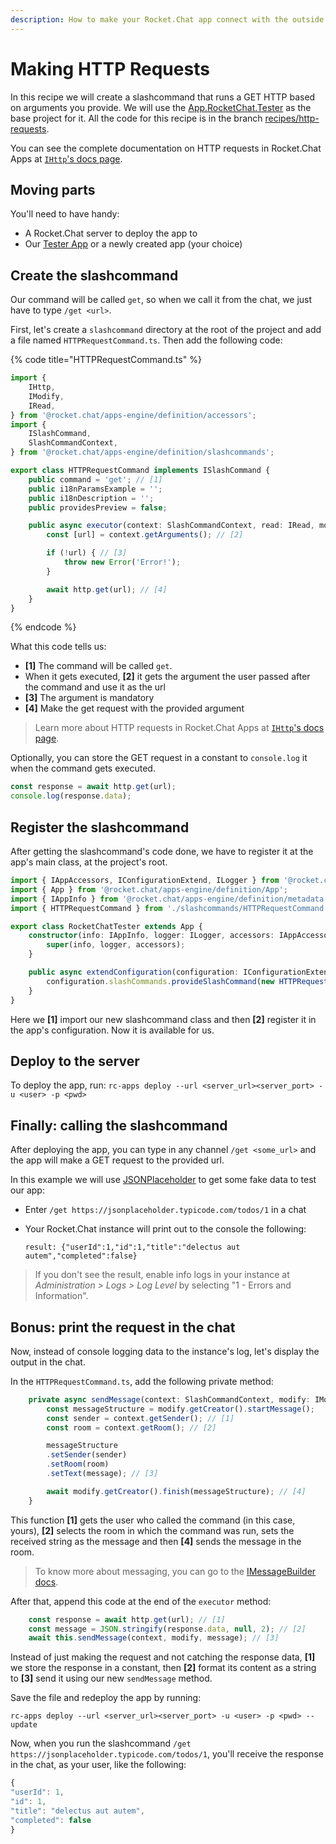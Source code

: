 ```yaml
---
description: How to make your Rocket.Chat app connect with the outside world
---
```


# Making HTTP Requests

In this recipe we will create a slashcommand that runs a GET HTTP based on arguments you provide. We will use the [App.RocketChat.Tester](https://github.com/RocketChat/Apps.RocketChat.Tester) as the base project for it. All the code for this recipe is in the branch [recipes/http-requests](https://github.com/RocketChat/Apps.RocketChat.Tester/tree/recipes/http-requests).

You can see the complete documentation on HTTP requests in Rocket.Chat Apps at [`IHttp`'s docs page](https://rocketchat.github.io/Rocket.Chat.Apps-engine/interfaces/ihttp.html).

## Moving parts

You'll need to have handy:

* A Rocket.Chat server to deploy the app to
* Our [Tester App](https://github.com/RocketChat/Apps.RocketChat.Tester) or a newly created app \(your choice\)

## Create the slashcommand

Our command will be called `get`, so when we call it from the chat, we just have to type `/get <url>`.

First, let's create a `slashcommand` directory at the root of the project and add a file named `HTTPRequestCommand.ts`. Then add the following code:

{% code title="HTTPRequestCommand.ts" %}
```typescript
import {
    IHttp,
    IModify,
    IRead,
} from '@rocket.chat/apps-engine/definition/accessors';
import {
    ISlashCommand,
    SlashCommandContext,
} from '@rocket.chat/apps-engine/definition/slashcommands';

export class HTTPRequestCommand implements ISlashCommand {
    public command = 'get'; // [1]
    public i18nParamsExample = '';
    public i18nDescription = '';
    public providesPreview = false;

    public async executor(context: SlashCommandContext, read: IRead, modify: IModify, http: IHttp): Promise<void> {
        const [url] = context.getArguments(); // [2]

        if (!url) { // [3]
            throw new Error('Error!');
        }

        await http.get(url); // [4]
    }
}
```
{% endcode %}

What this code tells us:

* **\[1\]** The command will be called `get`.
* When it gets executed, **\[2\]** it gets the argument the user passed after the command and use it as the url
* **\[3\]** The argument is mandatory
* **\[4\]** Make the get request with the provided argument

> Learn more about HTTP requests in Rocket.Chat Apps at [`IHttp`'s docs page](https://rocketchat.github.io/Rocket.Chat.Apps-engine/interfaces/ihttp.html).

Optionally, you can store the GET request in a constant to `console.log` it when the command gets executed.

```typescript
const response = await http.get(url);
console.log(response.data);
```

## Register the slashcommand

After getting the slashcommand's code done, we have to register it at the app's main class, at the project's root.

```typescript
import { IAppAccessors, IConfigurationExtend, ILogger } from '@rocket.chat/apps-engine/definition/accessors';
import { App } from '@rocket.chat/apps-engine/definition/App';
import { IAppInfo } from '@rocket.chat/apps-engine/definition/metadata';
import { HTTPRequestCommand } from './slashcommands/HTTPRequestCommand'; // [1]

export class RocketChatTester extends App {
    constructor(info: IAppInfo, logger: ILogger, accessors: IAppAccessors) {
        super(info, logger, accessors);
    }

    public async extendConfiguration(configuration: IConfigurationExtend) {
        configuration.slashCommands.provideSlashCommand(new HTTPRequestCommand()); // [2]
    }
}
```

Here we **\[1\]** import our new slashcommand class and then **\[2\]** register it in the app's configuration. Now it is available for us.

## Deploy to the server

To deploy the app, run: `rc-apps deploy --url <server_url><server_port> -u <user> -p <pwd>`

## Finally: calling the slashcommand

After deploying the app, you can type in any channel `/get <some_url>` and the app will make a GET request to the provided url.

In this example we will use [JSONPlaceholder](https://jsonplaceholder.typicode.com) to get some fake data to test our app:

* Enter `/get https://jsonplaceholder.typicode.com/todos/1` in a chat
* Your Rocket.Chat instance will print out to the console the following:

  `result: {"userId":1,"id":1,"title":"delectus aut autem","completed":false}`

> If you don't see the result, enable info logs in your instance at _Administration &gt; Logs &gt; Log Level_ by selecting "1 - Errors and Information".

## Bonus: print the request in the chat

Now, instead of console logging data to the instance's log, let's display the output in the chat.

In the `HTTPRequestCommand.ts`, add the following private method:

```typescript
    private async sendMessage(context: SlashCommandContext, modify: IModify, message: string): Promise<void> {
        const messageStructure = modify.getCreator().startMessage();
        const sender = context.getSender(); // [1]
        const room = context.getRoom(); // [2]

        messageStructure
        .setSender(sender)
        .setRoom(room)
        .setText(message); // [3]

        await modify.getCreator().finish(messageStructure); // [4]
    }
```

This function **\[1\]** gets the user who called the command \(in this case, yours\), **\[2\]** selects the room in which the command was run, sets the received string as the message and then **\[4\]** sends the message in the room.

> To know more about messaging, you can go to the [IMessageBuilder docs](https://rocketchat.github.io/Rocket.Chat.Apps-engine/interfaces/imessagebuilder.html).

After that, append this code at the end of the `executor` method:

```typescript
    const response = await http.get(url); // [1]
    const message = JSON.stringify(response.data, null, 2); // [2]
    await this.sendMessage(context, modify, message); // [3]
```

Instead of just making the request and not catching the response data, **\[1\]** we store the response in a constant, then **\[2\]** format its content as a string to **\[3\]** send it using our new `sendMessage` method.

Save the file and redeploy the app by running:

`rc-apps deploy --url <server_url><server_port> -u <user> -p <pwd> --update`

Now, when you run the slashcommand `/get https://jsonplaceholder.typicode.com/todos/1`, you'll receive the response in the chat, as your user, like the following:

```javascript
{
"userId": 1,
"id": 1,
"title": "delectus aut autem",
"completed": false
}
```

